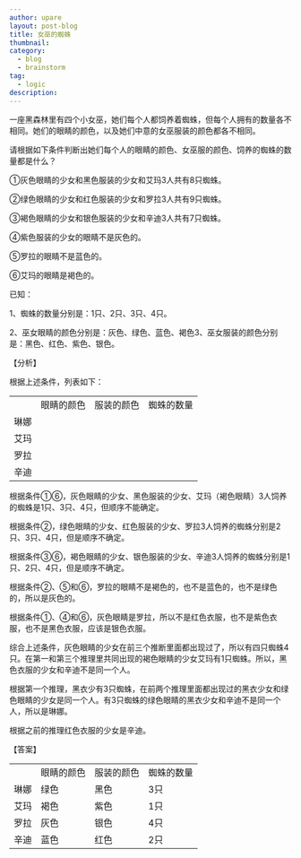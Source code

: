 ```yaml
---
author: upare
layout: post-blog
title: 女巫的蜘蛛
thumbnail:
category:
  - blog
  - brainstorm
tag:
  - logic
description: 
---
```

一座黑森林里有四个小女巫，她们每个人都饲养着蜘蛛，但每个人拥有的数量各不相同。她们的眼睛的颜色，以及她们中意的女巫服装的颜色都各不相同。

请根据如下条件判断出她们每个人的眼睛的颜色、女巫服的颜色、饲养的蜘蛛的数量都是什么？

①灰色眼睛的少女和黑色服装的少女和艾玛3人共有8只蜘蛛。

②绿色眼睛的少女和红色服装的少女和罗拉3人共有9只蜘蛛。

③褐色眼睛的少女和银色服装的少女和辛迪3人共有7只蜘蛛。

④紫色服装的少女的眼睛不是灰色的。

⑤罗拉的眼睛不是蓝色的。

⑥艾玛的眼睛是褐色的。

已知：

1、蜘蛛的数量分别是：1只、2只、3只、4只。

2、巫女眼睛的颜色分别是：灰色、绿色、蓝色、褐色3、巫女服装的颜色分别是：黑色、红色、紫色、银色。

【分析】

根据上述条件，列表如下：

<table><tr><td></td><td>眼睛的颜色</td><td>服装的颜色</td><td>蜘蛛的数量</td></tr><tr><td>琳娜</td><td></td><td></td><td></td></tr><tr><td>艾玛</td><td></td><td></td><td></td></tr><tr><td>罗拉</td><td></td><td></td><td></td></tr><tr><td>辛迪</td><td></td><td></td><td></td></tr></table>

根据条件①⑥，灰色眼睛的少女、黑色服装的少女、艾玛（褐色眼睛）3人饲养的蜘蛛是1只、3只、4只，但顺序不能确定。

根据条件②，绿色眼睛的少女、红色服装的少女、罗拉3人饲养的蜘蛛分别是2只、3只、4只，但是顺序不确定。

根据条件③⑥，褐色眼睛的少女、银色服装的少女、辛迪3人饲养的蜘蛛分别是1只、2只、4只，但是顺序不确定。

根据条件②、⑤和⑥，罗拉的眼睛不是褐色的，也不是蓝色的，也不是绿色的，所以是灰色的。

根据条件①、④和⑥，灰色眼睛是罗拉，所以不是红色衣服，也不是紫色衣服，也不是黑色衣服，应该是银色衣服。

综合上述条件，灰色眼睛的少女在前三个推断里面都出现过了，所以有四只蜘蛛4只。在第一和第三个推理里共同出现的褐色眼睛的少女艾玛有1只蜘蛛。所以，黑色衣服的少女和辛迪不是同一个人。

根据第一个推理，黑衣少有3只蜘蛛，在前两个推理里面都出现过的黑衣少女和绿色眼睛的少女是同一个人。有3只蜘蛛的绿色眼睛的黑衣少女和辛迪不是同一个人，所以是琳娜。

根据之前的推理红色衣服的少女是辛迪。

【答案】

<table><tr><td></td><td>眼睛的颜色</td><td>服装的颜色</td><td>蜘蛛的数量</td></tr><tr><td>琳娜</td><td>绿色</td><td>黑色</td><td>3只</td></tr><tr><td>艾玛</td><td>褐色</td><td>紫色</td><td>1只</td></tr><tr><td>罗拉</td><td>灰色</td><td>银色</td><td>4只</td></tr><tr><td>辛迪</td><td>蓝色</td><td>红色</td><td>2只</td></tr></table>